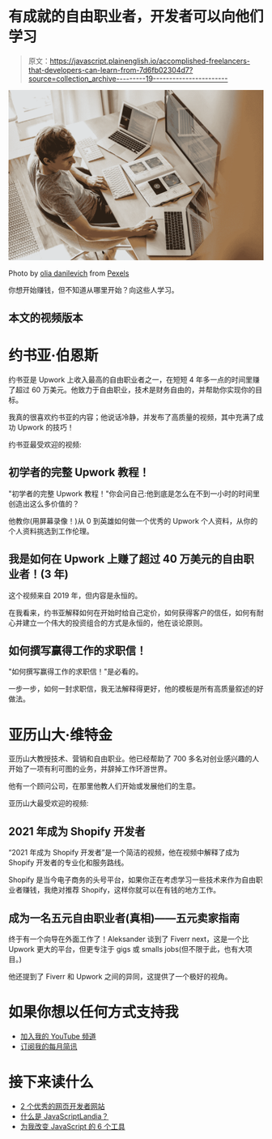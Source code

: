 # 有成就的自由职业者，开发者可以向他们学习

> 原文：<https://javascript.plainenglish.io/accomplished-freelancers-that-developers-can-learn-from-7d6fb02304d7?source=collection_archive---------19----------------------->

![](img/3e8fbd7d8344ebf31dc123f4409096d7.png)

Photo by [olia danilevich](https://www.pexels.com/@olia-danilevich?utm_content=attributionCopyText&utm_medium=referral&utm_source=pexels) from [Pexels](https://www.pexels.com/photo/man-using-3-computers-4974914/?utm_content=attributionCopyText&utm_medium=referral&utm_source=pexels)

你想开始赚钱，但不知道从哪里开始？向这些人学习。

## 本文的视频版本

# 约书亚·伯恩斯

约书亚是 Upwork 上收入最高的自由职业者之一，在短短 4 年多一点的时间里赚了超过 60 万美元。他致力于自由职业，技术是财务自由的，并帮助你实现你的目标。

我真的很喜欢约书亚的内容；他说话冷静，并发布了高质量的视频，其中充满了成功 Upwork 的技巧！

约书亚最受欢迎的视频:

## 初学者的完整 Upwork 教程！

"初学者的完整 Upwork 教程！"你会问自己:他到底是怎么在不到一小时的时间里创造出这么多价值的？

他教你(用屏幕录像！)从 0 到英雄如何做一个优秀的 Upwork 个人资料，从你的个人资料挑选到工作伦理。

## 我是如何在 Upwork 上赚了超过 40 万美元的自由职业者！(3 年)

这个视频来自 2019 年，但内容是永恒的。

在我看来，约书亚解释如何在开始时给自己定价，如何获得客户的信任，如何有耐心并建立一个伟大的投资组合的方式是永恒的，他在谈论原则。

## 如何撰写赢得工作的求职信！

"如何撰写赢得工作的求职信！"是必看的。

一步一步，如何一封求职信，我无法解释得更好，他的模板是所有高质量叙述的好做法。

# 亚历山大·维特金

亚历山大教授技术、营销和自由职业。他已经帮助了 700 多名对创业感兴趣的人开始了一项有利可图的业务，并辞掉工作环游世界。

他有一个顾问公司，在那里他教人们开始或发展他们的生意。

亚历山大最受欢迎的视频:

## 2021 年成为 Shopify 开发者

“2021 年成为 Shopify 开发者”是一个简洁的视频，他在视频中解释了成为 Shopify 开发者的专业化和服务路线。

Shopify 是当今电子商务的头号平台，如果你正在考虑学习一些技术来作为自由职业者赚钱，我绝对推荐 Shopify，这样你就可以在有钱的地方工作。

## 成为一名五元自由职业者(真相)——五元卖家指南

终于有一个向导在外面工作了！Aleksander 谈到了 Fiverr next，这是一个比 Upwork 更大的平台，但更专注于 gigs 或 smalls jobs(但不限于此，也有大项目。)

他还提到了 Fiverr 和 Upwork 之间的异同，这提供了一个极好的视角。

# 如果你想以任何方式支持我

*   [加入我的 YouTube 频道](https://www.youtube.com/channel/UCIrkqvbX0xx7Rm88kSGJ72Q)
*   [订阅我的每月简讯](http://eepurl.com/hg7AeP)

# 接下来读什么

*   [2 个优秀的网页开发者网站](https://medium.com/javascript-in-plain-english/2-excellent-websites-for-web-developers-781339527ab0)
*   [什么是 JavaScriptLandia？](https://medium.com/javascript-in-plain-english/what-is-javascriptlandia-9859367d2ec1)
*   [为我改变 JavaScript 的 6 个工具](https://medium.com/javascript-in-plain-english/the-6tools-that-changed-javascript-for-me-3ee1faf40585)
